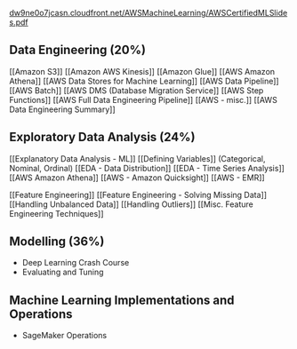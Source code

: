 [dw9ne0o7jcasn.cloudfront.net/AWSMachineLearning/AWSCertifiedMLSlides.pdf](https://dw9ne0o7jcasn.cloudfront.net/AWSMachineLearning/AWSCertifiedMLSlides.pdf)
## Data Engineering (20%)
[[Amazon S3]]
[[Amazon AWS Kinesis]]
[[Amazon Glue]]
[[AWS Amazon Athena]]
[[AWS Data Stores for Machine Learning]]
[[AWS Data Pipeline]]
[[AWS Batch]]
[[AWS DMS (Database Migration Service]]
[[AWS Step Functions]]
[[AWS Full Data Engineering Pipeline]]
[[AWS - misc.]]
[[AWS Data Engineering Summary]]


## Exploratory Data Analysis (24%)
[[Explanatory Data Analysis - ML]]
[[Defining Variables]] (Categorical, Nominal, Ordinal)
[[EDA - Data Distribution]]
[[EDA - Time Series Analysis]]
[[AWS Amazon Athena]]
[[AWS - Amazon Quicksight]]
[[AWS - EMR]]

[[Feature Engineering]]
[[Feature Engineering - Solving Missing Data]]
[[Handling Unbalanced Data]]
[[Handling Outliers]]
[[Misc. Feature Engineering Techniques]]


##  Modelling (36%)
- Deep Learning Crash Course
- Evaluating and Tuning

##  Machine Learning Implementations and Operations
- SageMaker Operations